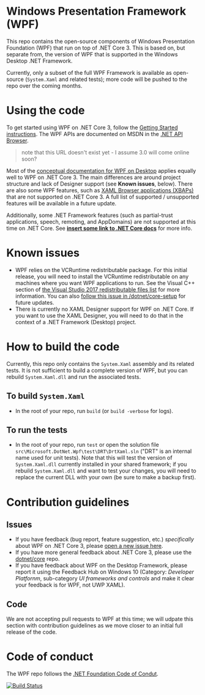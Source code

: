 # Windows Presentation Framework (WPF)
This repo contains the open-source components of Windows Presentation Foundation (WPF) that run on top of .NET Core 3. This is based on, but separate from, the version of WPF that is supported in the Windows Desktop .NET Framework.

Currently, only a subset of the full WPF Framework is available as open-source (`System.Xaml` and related tests); more code will be pushed to the repo over the coming months. 

# Using the code
To get started using WPF on .NET Core 3, follow the [Getting Started instructions](https://github.com/dotnet/samples/tree/master/wpf). The WPF APIs are documented on MSDN in the [.NET API Browser](https://docs.microsoft.com/en-us/dotnet/api/?view=netstandard-2.0).

> note that this URL doesn't exist yet - I assume 3.0 will come online soon?

Most of the [conceptual documentation for WPF on Desktop](https://docs.microsoft.com/en-us/visualstudio/designers/getting-started-with-wpf?view=vs-2017) applies equally well to WPF on .NET Core 3. The main differences are around project structure and lack of Designer support (see **Known issues**, below). There are also some WPF features, such as [XAML Browser applications (XBAPs)](https://docs.microsoft.com/en-us/dotnet/framework/wpf/app-development/wpf-xaml-browser-applications-overview) that are not supported on .NET Core 3. A full list of supported / unsupported features will be available in a future update. 

Additionally, some .NET Framework features (such as partial-trust applications, speech, remoting, and AppDomains) are not supported at this time on .NET Core. See [**insert some link to .NET Core docs**](http://msdn.microsoft.com) for more info.

# Known issues
* WPF relies on the VCRuntime redistributable package. For this initial release, you will need to install the VCRuntime redistributable on any machines where you want WPF applications to run. See the Visual C++ section of [the Visual Studio 2017 redistributable files list](https://docs.microsoft.com/en-us/visualstudio/productinfo/2017-redistribution-vs#VisualStudio) for more information. You can also [follow this issue in /dotnet/core-setup](https://github.com/dotnet/core-sdk/issues/160#issuecomment-440103176) for future updates.
* There is currently no XAML Designer support for WPF on .NET Core. If you want to use the XAML Designer, you will need to do that in the context of a .NET Framework (Desktop) project. 

# How to build the code
Currently, this repo only contains the `System.Xaml` assembly and its related tests. It is not sufficient to build a complete version of WPF, but you can rebuild `System.Xaml.dll` and run the associated tests.

## To build `System.Xaml`

* In the root of your repo, run `build` (or `build -verbose` for logs).

## To run the tests

* In the root of your repo, run `test` or open the solution file `src\Microsoft.DotNet.Wpf\test\DRT\DrtXaml.sln` ("DRT" is an internal name used for unit tests). Note that this will test the version of `System.Xaml.dll` currently installed in your shared framework; if you rebuild `System.Xaml.dll` and want to test your changes, you will need to replace the current DLL with your own (be sure to make a backup first).

# Contribution guidelines
## Issues
* If you have feedback (bug report, feature suggestion, etc.)  *specifically* about WPF on .NET Core 3, please [open a new issue here](https://github.com/dotnet/wpf/issues/). 
* If you have more general feedback about .NET Core 3, please use the [dotnet/core](https://github.com/dotnet/core) repo.
* If you have feedback about WPF on the Desktop Framework, please report it using the Feedback Hub on Windows 10 (Category: *Developer Platfornm*, sub-category *UI frameworks and controls* and make it clear your feedback is for WPF, not UWP XAML).

## Code
We are not accepting pull requests to WPF at this time; we will udpate this section with contribution guidelines as we move closer to an initial full release of the code.

# Code of conduct
The WPF repo follows the [.NET Foundation Code of Condut](http://www.dotnetfoundation.org/code-of-conduct).

[![Build Status](https://dnceng.visualstudio.com/internal/_apis/build/status/dotnet.wpf)](https://dnceng.visualstudio.com/internal/_build/latest?definitionId=234)
